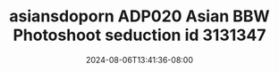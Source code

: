 --- 
title: "asiansdoporn  ADP020 Asian BBW Photoshoot seduction id 3131347"
description: "nonton bokep asiansdoporn  ADP020 Asian BBW Photoshoot seduction id 3131347 terbaru full vidio terbaru"
date: 2024-08-06T13:41:36-08:00
file_code: "k7sskwruxx0l"
draft: false
cover: "xu9unu5bannxro8d.jpg"
tags: ["asiansdoporn", "Asian", "BBW", "Photoshoot", "seduction", "bokep-indo", "bokep-viral", "bokep-ig"]
length: 1425
fld_id: "1483176"
foldername: "Asiansdoporn 1"
categories: ["Asiansdoporn 1"]
views: 0
---